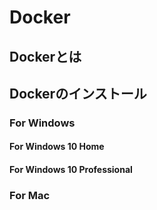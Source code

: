 # Docker

## Dockerとは

## Dockerのインストール

### For Windows

#### For Windows 10 Home



#### For Windows 10 Professional

### For Mac
